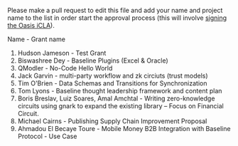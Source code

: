Please make a pull request to edit this file and add your name and project name to the list in order start the approval process (this will involve [signing the Oasis iCLA](https://gist.github.com/OASIS-OP-Admin/8968911e16d9c245538d552e70af7378)).

Name - Grant name

1. Hudson Jameson - Test Grant
2. Biswashree Dey - Baseline Plugins (Excel & Oracle)
3. QModler - No-Code Hello World
4. Jack Garvin - multi-party workflow and zk circiuts (trust models)
5. Tim O'Brien - Data Schemas and Transitions for Synchronization
6. Tom Lyons - Baseline thought leadership framework and content plan
7. Boris Breslav, Luiz Soares, Amal Amchtal - Writing zero-knowledge circuits using gnark to expand the existing library – Focus on Financial Circuit.
8. Michael Cairns - Publishing Supply Chain Improvement Proposal
9. Ahmadou El Becaye Toure - Mobile Money B2B Integration with Baseline Protocol - Use Case
